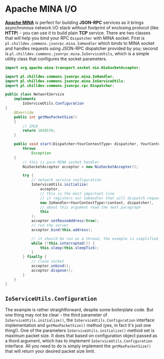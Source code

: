 <!---
# This file is part of the ChillDev-Commons.
#
# @license http://mit-license.org/ The MIT license
# @copyright 2015 © by Rafał Wrzeszcz - Wrzasq.pl.
-->

# Apache MINA I/O

[**Apache MINA**](https://mina.apache.org) is perfect for building **JSON-RPC** services as it brings asynchronous network I/O stack without footprint of enclosing protocol (like **HTTP**) - you can use it to build plain **TCP** service. There are two classes that will help you bind your RPC `Dispatcher` with MINA socket. First is `pl.chilldev.commons.jsonrpc.mina.IoHandler` which binds to MINA socket and handles requests using JSON-RPC dispatcher provided by you; second is `pl.chilldev.commons.jsonrpc.mina.IoServiceUtils`, which is a simple utility class that configures the socket parameters.

```java
import org.apache.mina.transport.socket.nio.NioSocketAcceptor;

import pl.chilldev.commons.jsonrpc.mina.IoHandler;
import pl.chilldev.commons.jsonrpc.mina.IoServiceUtils;
import pl.chilldev.commons.jsonrpc.rpc.Dispatcher;

public class NetworkService
    implements
        IoServiceUtils.Configuration
{
    @Override
    public int getMaxPacketSize()
    {
        // 1MiB
        return 1048576;
    }

    public void start(Dispatcher<YourContextType> dispatcher, YourContextType context)
        throws
            Exception
    {
        // this is pure MINA socket handler
        NioSocketAcceptor acceptor = new NioSocketAcceptor();

        try {
            // network service configuration
            IoServiceUtils.initialize(
                acceptor,
                // this is the most important line
                // it registers our IoHandler that will dispatch requests from MINA socket using given dispatcher
                new IoHandler<YourContextType>(context, dispatcher),
                // about this argument read the next paragraph
                this
            );
            acceptor.setReuseAddress(true);
            // run the server
            acceptor.bind(this.address);

            // it should be run as a thread, the example is simplified
            while (!this.interrupted()) {
                this.sleep(this.sleepTick);
            }
        } finally {
            // close socket
            acceptor.unbind();
            acceptor.dispose();
        }
    }
}
```

## `IoServiceUtils.Configuration`

The example is rather straightforward, despite some boilerplate code. But one thing may not be clear - the third parameter of `IoServiceUtils.initialize()`, the `IoServiceUtils.Configuration` interface implementation and `getMaxPacketSize()` method (yes, in fact it's just one thing!). One of the parameters `IoServiceUtils.initialize()` method set is maximum packet size. It does that based on configuration object passed as a thord argument, which has to implement `IoServiceUtils.Configuration` interface. All you need to do is simply implement the `getMaxPacketSize()` that will return your desired packet size limit.
